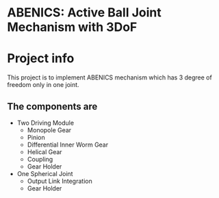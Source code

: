 # ABENICS: Active Ball Joint Mechanism with 3DoF

# **Project info**

This project is to implement ABENICS mechanism which has 3 degree of freedom only in one joint. 

## **The components are**

- Two Driving Module
    - Monopole Gear
    - Pinion
    - Differential Inner Worm Gear
    - Helical Gear
    - Coupling
    - Gear Holder
- One Spherical Joint
    - Output Link Integration
    - Gear Holder
